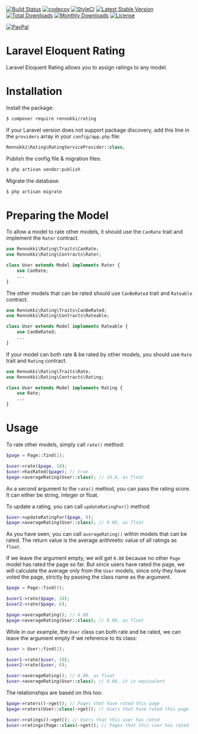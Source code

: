 [![Build Status](https://travis-ci.org/rennokki/rating.svg?branch=master)](https://travis-ci.org/rennokki/rating)
[![codecov](https://codecov.io/gh/rennokki/rating/branch/master/graph/badge.svg)](https://codecov.io/gh/rennokki/rating/branch/master)
[![StyleCI](https://github.styleci.io/repos/142049701/shield?branch=master)](https://github.styleci.io/repos/141194551)
[![Latest Stable Version](https://poser.pugx.org/rennokki/rating/v/stable)](https://packagist.org/packages/rennokki/rating)
[![Total Downloads](https://poser.pugx.org/rennokki/rating/downloads)](https://packagist.org/packages/rennokki/rating)
[![Monthly Downloads](https://poser.pugx.org/rennokki/rating/d/monthly)](https://packagist.org/packages/rennokki/rating)
[![License](https://poser.pugx.org/rennokki/rating/license)](https://packagist.org/packages/rennokki/rating)

[![PayPal](https://img.shields.io/badge/PayPal-donate-blue.svg)](https://paypal.me/rennokki)

# Laravel Eloquent Rating
Laravel Eloquent Rating allows you to assign ratings to any model.

# Installation
Install the package:
```bash
$ composer require rennokki/rating
```

If your Laravel version does not support package discovery, add this line in the `providers` array in your `config/app.php` file:
```php
Rennokki\Rating\RatingServiceProvider::class,
```

Publish the config file & migration files:
```bash
$ php artisan vendor:publish
```

Migrate the database:
```bash
$ php artisan migrate
```

# Preparing the Model
To allow a model to rate other models, it should use the `CanRate` trait and implement the  `Rater` contract.
```php
use Rennokki\Rating\Traits\CanRate;
use Rennokki\Rating\Contracts\Rater;

class User extends Model implements Rater {
    use CanRate;
    ...
}
```

The other models that can be rated should use `CanBeRated` trait and `Rateable` contract.
```php
use Rennokki\Rating\Traits\CanBeRated;
use Rennokki\Rating\Contracts\Rateable;

class User extends Model implements Rateable {
    use CanBeRated;
    ...
}
```

If your model can both rate & be rated by other models, you should use `Rate` trait and `Rating` contract.
```php
use Rennokki\Rating\Traits\Rate;
use Rennokki\Rating\Contracts\Rating;

class User extends Model implements Rating {
    use Rate;
    ...
}
```

# Usage
To rate other models, simply call `rate()` method:
```php
$page = Page::find(1);

$user->rate($page, 10);
$user->hasRated($page); // true
$page->averageRating(User::class); // 10.0, as float
```

As a second argument to the `rate()` method, you can pass the rating score. It can either be string, integer or float.

To update a rating, you can call `updateRatingFor()` method:
```php
$user->updateRatingFor($page, 9);
$page->averageRating(User::class); // 9.00, as float
```

As you have seen, you can call `averageRating()` within models that can be rated. The return value is the average arithmetic value of all ratings as `float`.

If we leave the argument empty, we will get `0.00` because no other `Page` model has rated the page so far. But since users have rated the page, we will calculate the average only from the `User` models, since only they have voted the page, strictly by passing the class name as the argument.
```php
$page = Page::find(1);

$user1->rate($page, 10);
$user2->rate($page, 6);

$page->averageRating(); // 0.00
$page->averageRating(User::class); // 8.00, as float
```

While in our example, the `User` class can both rate and be rated, we can leave the argument empty if we reference to its class:
```php
$user = User::find(1);

$user1->rate($user, 10);
$user2->rate($user, 6);

$user->averageRating(); // 8.00, as float
$user->averageRating(User::class); // 8.00, it is equivalent
```

The relationships are based on this too:
```php
$page->raters()->get(); // Pages that have rated this page
$page->raters(User::class)->get(); // Users that have rated this page

$user->ratings()->get(); // Users that this user has rated
$user->ratings(Page::class)->get(); // Pages that this user has rated
```
